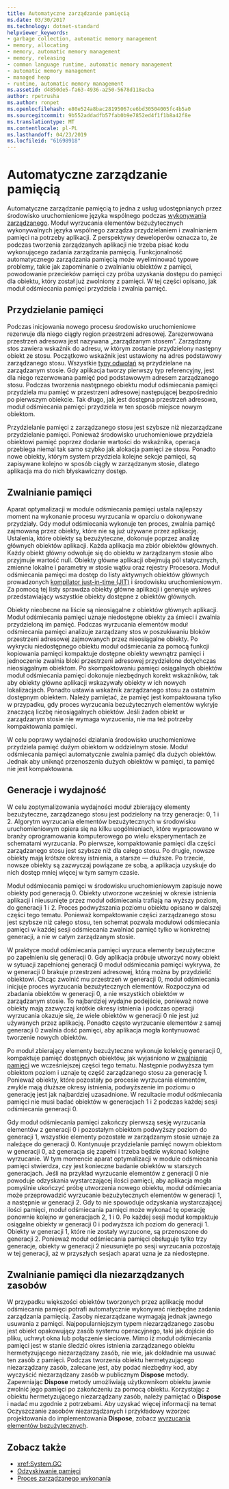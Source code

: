 ```yaml
---
title: Automatyczne zarządzanie pamięcią
ms.date: 03/30/2017
ms.technology: dotnet-standard
helpviewer_keywords:
- garbage collection, automatic memory management
- memory, allocating
- memory, automatic memory management
- memory, releasing
- common language runtime, automatic memory management
- automatic memory management
- managed heap
- runtime, automatic memory management
ms.assetid: d4850de5-fa63-4936-a250-5678d118acba
author: rpetrusha
ms.author: ronpet
ms.openlocfilehash: e80e524a8bac28195067ce6bd30504005fc4b5a0
ms.sourcegitcommit: 9b552addadfb57fab0b9e7852ed4f1f1b8a42f8e
ms.translationtype: MT
ms.contentlocale: pl-PL
ms.lasthandoff: 04/23/2019
ms.locfileid: "61698918"
---
```

# <a name="automatic-memory-management"></a>Automatyczne zarządzanie pamięcią
Automatyczne zarządzanie pamięcią to jedna z usług udostępnianych przez środowisko uruchomieniowe języka wspólnego podczas [wykonywania zarządzanego](../../docs/standard/managed-execution-process.md). Moduł wyrzucania elementów bezużytecznych wykonywalnych języka wspólnego zarządza przydzielaniem i zwalnianiem pamięci na potrzeby aplikacji. Z perspektywy deweloperów oznacza to, że podczas tworzenia zarządzanych aplikacji nie trzeba pisać kodu wykonującego zadania zarządzania pamięcią. Funkcjonalność automatycznego zarządzania pamięcią może wyeliminować typowe problemy, takie jak zapominanie o zwalnianiu obiektów z pamięci, powodowanie przecieków pamięci czy próba uzyskania dostępu do pamięci dla obiektu, który został już zwolniony z pamięci. W tej części opisano, jak moduł odśmiecania pamięci przydziela i zwalnia pamięć.  
  
## <a name="allocating-memory"></a>Przydzielanie pamięci  
 Podczas inicjowania nowego procesu środowisko uruchomieniowe rezerwuje dla niego ciągły region przestrzeni adresowej. Zarezerwowana przestrzeń adresowa jest nazywana „zarządzanym stosem”. Zarządzany stos zawiera wskaźnik do adresu, w którym zostanie przydzielony następny obiekt ze stosu. Początkowo wskaźnik jest ustawiony na adres podstawowy zarządzanego stosu. Wszystkie [typy odwołań](../../docs/standard/base-types/common-type-system.md) są przydzielane na zarządzanym stosie. Gdy aplikacja tworzy pierwszy typ referencyjny, jest dla niego rezerwowana pamięć pod podstawowym adresem zarządzanego stosu. Podczas tworzenia następnego obiektu moduł odśmiecania pamięci przydziela mu pamięć w przestrzeni adresowej następującej bezpośrednio po pierwszym obiekcie. Tak długo, jak jest dostępna przestrzeń adresowa, moduł odśmiecania pamięci przydziela w ten sposób miejsce nowym obiektom.  
  
 Przydzielanie pamięci z zarządzanego stosu jest szybsze niż niezarządzane przydzielanie pamięci. Ponieważ środowisko uruchomieniowe przydziela obiektowi pamięć poprzez dodanie wartości do wskaźnika, operacja przebiega niemal tak samo szybko jak alokacja pamięci ze stosu. Ponadto nowe obiekty, którym system przydziela kolejne sekcje pamięci, są zapisywane kolejno w sposób ciągły w zarządzanym stosie, dlatego aplikacja ma do nich błyskawiczny dostęp.  
  
<a name="cpconautomaticmemorymanagementreleasingmemoryanchor1"></a>   
## <a name="releasing-memory"></a>Zwalnianie pamięci  
 Aparat optymalizacji w module odśmiecania pamięci ustala najlepszy moment na wykonanie procesu wyrzucania w oparciu o dokonywane przydziały. Gdy moduł odśmiecania wykonuje ten proces, zwalnia pamięć zajmowaną przez obiekty, które nie są już używane przez aplikację. Ustalenia, które obiekty są bezużyteczne, dokonuje poprzez analizę głównych obiektów aplikacji. Każda aplikacja ma zbiór obiektów głównych. Każdy obiekt główny odwołuje się do obiektu w zarządzanym stosie albo przyjmuje wartość null. Obiekty główne aplikacji obejmują pól statycznych, zmienne lokalne i parametry w stosie wątku oraz rejestry Procesora. Moduł odśmiecania pamięci ma dostęp do listy aktywnych obiektów głównych prowadzonych [kompilator just-in-time (JIT)](../../docs/standard/managed-execution-process.md) i środowisku uruchomieniowym. Za pomocą tej listy sprawdza obiekty główne aplikacji i generuje wykres przedstawiający wszystkie obiekty dostępne z obiektów głównych.  
  
 Obiekty nieobecne na liście są nieosiągalne z obiektów głównych aplikacji. Moduł odśmiecania pamięci uznaje niedostępne obiekty za śmieci i zwalnia przydzieloną im pamięć. Podczas wyrzucania elementów moduł odśmiecania pamięci analizuje zarządzany stos w poszukiwaniu bloków przestrzeni adresowej zajmowanych przez nieosiągalne obiekty. Po wykryciu niedostępnego obiektu moduł odśmiecania za pomocą funkcji kopiowania pamięci kompaktuje dostępne obiekty wewnątrz pamięci i jednoczenie zwalnia bloki przestrzeni adresowej przydzielone dotychczas nieosiągalnym obiektom. Po skompaktowaniu pamięci osiągalnych obiektów moduł odśmiecania pamięci dokonuje niezbędnych korekt wskaźników, tak aby obiekty główne aplikacji wskazywały obiekty w ich nowych lokalizacjach. Ponadto ustawia wskaźnik zarządzanego stosu za ostatnim dostępnym obiektem. Należy pamiętać, że pamięć jest kompaktowana tylko w przypadku, gdy proces wyrzucania bezużytecznych elementów wykryje znaczącą liczbę nieosiągalnych obiektów. Jeśli żaden obiekt w zarządzanym stosie nie wymaga wyrzucenia, nie ma też potrzeby kompaktowania pamięci.  
  
 W celu poprawy wydajności działania środowisko uruchomieniowe przydziela pamięć dużym obiektom w oddzielnym stosie. Moduł odśmiecania pamięci automatycznie zwalnia pamięć dla dużych obiektów. Jednak aby uniknąć przenoszenia dużych obiektów w pamięci, ta pamięć nie jest kompaktowana.  
  
## <a name="generations-and-performance"></a>Generacje i wydajność  
 W celu zoptymalizowania wydajności moduł zbierający elementy bezużyteczne, zarządzanego stosu jest podzielony na trzy generacje: 0, 1 i 2. Algorytm wyrzucania elementów bezużytecznych w środowisku uruchomieniowym opiera się na kilku uogólnieniach, które wypracowano w branży oprogramowania komputerowego po wielu eksperymentach ze schematami wyrzucania. Po pierwsze, kompaktowanie pamięci dla części zarządzanego stosu jest szybsze niż dla całego stosu. Po drugie, nowsze obiekty mają krótsze okresy istnienia, a starsze — dłuższe. Po trzecie, nowsze obiekty są zazwyczaj powiązane ze sobą, a aplikacja uzyskuje do nich dostęp mniej więcej w tym samym czasie.  
  
 Moduł odśmiecania pamięci w środowisku uruchomieniowym zapisuje nowe obiekty pod generacją 0. Obiekty utworzone wcześniej w okresie istnienia aplikacji i nieusunięte przez moduł odśmiecania trafiają na wyższy poziom, do generacji 1 i 2. Proces podwyższania poziomu obiektu opisano w dalszej części tego tematu. Ponieważ kompaktowanie części zarządzanego stosu jest szybsze niż całego stosu, ten schemat pozwala modułowi odśmiecania pamięci w każdej sesji odśmiecania zwalniać pamięć tylko w konkretnej generacji, a nie w całym zarządzanym stosie.  
  
 W praktyce moduł odśmiecania pamięci wyrzuca elementy bezużyteczne po zapełnieniu się generacji 0. Gdy aplikacja próbuje utworzyć nowy obiekt w sytuacji zapełnionej generacji 0 moduł odśmiecania pamięci wykrywa, że w generacji 0 brakuje przestrzeni adresowej, którą można by przydzielić obiektowi. Chcąc zwolnić mu przestrzeń w generacji 0, moduł odśmiecania inicjuje proces wyrzucania bezużytecznych elementów. Rozpoczyna od zbadania obiektów w generacji 0, a nie wszystkich obiektów w zarządzanym stosie. To najbardziej wydajne podejście, ponieważ nowe obiekty mają zazwyczaj krótkie okresy istnienia i podczas operacji wyrzucania okazuje się, że wiele obiektów w generacji 0 nie jest już używanych przez aplikację. Ponadto często wyrzucanie elementów z samej generacji 0 zwalnia dość pamięci, aby aplikacja mogła kontynuować tworzenie nowych obiektów.  
  
 Po moduł zbierający elementy bezużyteczne wykonuje kolekcję generacji 0, kompaktuje pamięć dostępnych obiektów, jak wyjaśniono w [zwalnianie pamięci](#cpconautomaticmemorymanagementreleasingmemoryanchor1) we wcześniejszej części tego tematu. Następnie podwyższa tym obiektom poziom i uznaje tę część zarządzanego stosu za generację 1. Ponieważ obiekty, które pozostały po procesie wyrzucania elementów, zwykle mają dłuższe okresy istnienia, podwyższenie im poziomu o generację jest jak najbardziej uzasadnione. W rezultacie moduł odśmiecania pamięci nie musi badać obiektów w generacjach 1 i 2 podczas każdej sesji odśmiecania generacji 0.  
  
 Gdy moduł odśmiecania pamięci zakończy pierwszą sesję wyrzucania elementów z generacji 0 i pozostałym obiektom podwyższy poziom do generacji 1, wszystkie elementy pozostałe w zarządzanym stosie uznaje za należące do generacji 0. Kontynuuje przydzielanie pamięć nowym obiektom w generacji 0, aż generacja się zapełni i trzeba będzie wykonać kolejne wyrzucanie. W tym momencie aparat optymalizacji w module odśmiecania pamięci stwierdza, czy jest konieczne badanie obiektów w starszych generacjach. Jeśli na przykład wyrzucanie elementów z generacji 0 nie powoduje odzyskania wystarczającej ilości pamięci, aby aplikacja mogła pomyślnie ukończyć próbę utworzenia nowego obiektu, moduł odśmiecania może przeprowadzić wyrzucanie bezużytecznych elementów w generacji 1, a następnie w generacji 2. Gdy to nie spowoduje odzyskania wystarczającej ilości pamięci, moduł odśmiecania pamięci może wykonać tę operację ponownie kolejno w generacjach 2, 1 i 0. Po każdej sesji moduł kompaktuje osiągalne obiekty w generacji 0 i podwyższa ich poziom do generacji 1. Obiekty w generacji 1, które nie zostały wyrzucone, są przenoszone do generacji 2. Ponieważ moduł odśmiecania pamięci obsługuje tylko trzy generacje, obiekty w generacji 2 nieusunięte po sesji wyrzucania pozostają w tej generacji, aż w przyszłych sesjach aparat uzna je za niedostępne.  
  
## <a name="releasing-memory-for-unmanaged-resources"></a>Zwalnianie pamięci dla niezarządzanych zasobów  
 W przypadku większości obiektów tworzonych przez aplikację moduł odśmiecania pamięci potrafi automatycznie wykonywać niezbędne zadania zarządzania pamięcią. Zasoby niezarządzane wymagają jednak jawnego usuwania z pamięci. Najpopularniejszym typem niezarządzanego zasobu jest obiekt opakowujący zasób systemu operacyjnego, taki jak dojście do pliku, uchwyt okna lub połączenie sieciowe. Mimo iż moduł odśmiecania pamięci jest w stanie śledzić okres istnienia zarządzanego obiektu hermetyzującego niezarządzany zasób, nie wie, jak dokładnie ma usuwać ten zasób z pamięci. Podczas tworzenia obiektu hermetyzującego niezarządzany zasób, zalecane jest, aby podać niezbędny kod, aby wyczyścić niezarządzany zasób w publicznym **Dispose** metody. Zapewniając **Dispose** metody umożliwiają użytkownikom obiektu jawnie zwolnić jego pamięci po zakończeniu za pomocą obiektu. Korzystając z obiektu hermetyzującego niezarządzany zasób, należy pamiętać o **Dispose** i nadać mu zgodnie z potrzebami. Aby uzyskać więcej informacji na temat Oczyszczanie zasobów niezarządzanych i przykładowy wzorzec projektowania do implementowania **Dispose**, zobacz [wyrzucania elementów bezużytecznych](../../docs/standard/garbage-collection/index.md).  
  
## <a name="see-also"></a>Zobacz także

- <xref:System.GC>
- [Odzyskiwanie pamięci](../../docs/standard/garbage-collection/index.md)
- [Proces zarządzanego wykonania](../../docs/standard/managed-execution-process.md)

